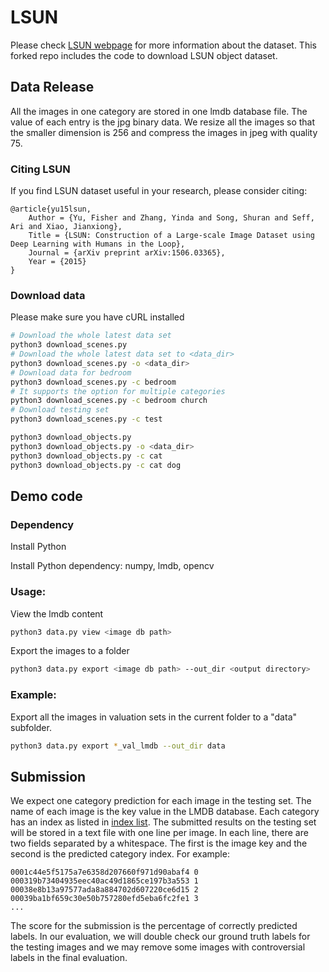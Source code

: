 # LSUN

Please check [LSUN webpage](http://www.yf.io/p/lsun) for more information about the dataset.
This forked repo includes the code to download LSUN object dataset.

## Data Release

All the images in one category are stored in one lmdb database
file. The value
 of each entry is the jpg binary data. We resize all the images so
 that the
  smaller dimension is 256 and compress the images in jpeg with
  quality 75.
  
### Citing LSUN

If you find LSUN dataset useful in your research, please consider citing:

    @article{yu15lsun,
        Author = {Yu, Fisher and Zhang, Yinda and Song, Shuran and Seff, Ari and Xiao, Jianxiong},
        Title = {LSUN: Construction of a Large-scale Image Dataset using Deep Learning with Humans in the Loop},
        Journal = {arXiv preprint arXiv:1506.03365},
        Year = {2015}
    }

### Download data
Please make sure you have cURL installed
```bash
# Download the whole latest data set
python3 download_scenes.py
# Download the whole latest data set to <data_dir>
python3 download_scenes.py -o <data_dir>
# Download data for bedroom
python3 download_scenes.py -c bedroom
# It supports the option for multiple categories
python3 download_scenes.py -c bedroom church
# Download testing set
python3 download_scenes.py -c test

python3 download_objects.py
python3 download_objects.py -o <data_dir>
python3 download_objects.py -c cat
python3 download_objects.py -c cat dog
```

## Demo code

### Dependency

Install Python

Install Python dependency: numpy, lmdb, opencv

### Usage:

View the lmdb content

```bash
python3 data.py view <image db path>
```

Export the images to a folder

```bash
python3 data.py export <image db path> --out_dir <output directory>
```

### Example:

Export all the images in valuation sets in the current folder to a
"data"
subfolder.

```bash
python3 data.py export *_val_lmdb --out_dir data
```

## Submission

We expect one category prediction for each image in the testing
set. The name of each image is the key value in the LMDB
database. Each category has an index as listed in
[index list](https://github.com/fyu/lsun_toolkit/blob/master/category_indices.txt). The
submitted results on the testing set will be stored in a text file
with one line per image. In each line, there are two fields separated
by a whitespace. The first is the image key and the second is the
predicted category index. For example:

```
0001c44e5f5175a7e6358d207660f971d90abaf4 0
000319b73404935eec40ac49d1865ce197b3a553 1
00038e8b13a97577ada8a884702d607220ce6d15 2
00039ba1bf659c30e50b757280efd5eba6fc2fe1 3
...
```

The score for the submission is the percentage of correctly predicted
labels. In our evaluation, we will double check our ground truth
labels for the testing images and we may remove some images with
controversial labels in the final evaluation.
